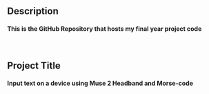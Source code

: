 ## Description
#### This is the GitHub Repository that hosts my final year project code

<p>&nbsp;</p>

## Project Title
#### Input text on a device using Muse 2 Headband and Morse-code
